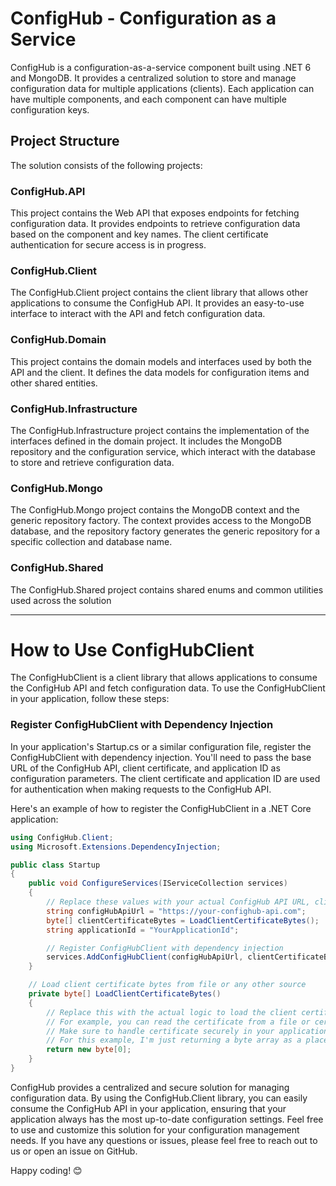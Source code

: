 # ConfigHub - Configuration as a Service

ConfigHub is a configuration-as-a-service component built using .NET 6 and MongoDB. It provides a centralized solution to store and manage configuration data for multiple applications (clients). Each application can have multiple components, and each component can have multiple configuration keys.

## Project Structure

The solution consists of the following projects:

### ConfigHub.API

This project contains the Web API that exposes endpoints for fetching configuration data. It provides endpoints to retrieve configuration data based on the component and key names. The client certificate authentication for secure access is in progress.

### ConfigHub.Client

The ConfigHub.Client project contains the client library that allows other applications to consume the ConfigHub API. It provides an easy-to-use interface to interact with the API and fetch configuration data.

### ConfigHub.Domain

This project contains the domain models and interfaces used by both the API and the client. It defines the data models for configuration items and other shared entities.

### ConfigHub.Infrastructure

The ConfigHub.Infrastructure project contains the implementation of the interfaces defined in the domain project. It includes the MongoDB repository and the configuration service, which interact with the database to store and retrieve configuration data.

### ConfigHub.Mongo

The ConfigHub.Mongo project contains the MongoDB context and the generic repository factory. The context provides access to the MongoDB database, and the repository factory generates the generic repository for a specific collection and database name.

### ConfigHub.Shared

The ConfigHub.Shared project contains shared enums and common utilities used across the solution  

---

# How to Use ConfigHubClient

The ConfigHubClient is a client library that allows applications to consume the ConfigHub API and fetch configuration data. To use the ConfigHubClient in your application, follow these steps:

### Register ConfigHubClient with Dependency Injection

In your application's Startup.cs or a similar configuration file, register the ConfigHubClient with dependency injection. You'll need to pass the base URL of the ConfigHub API, client certificate, and application ID as configuration parameters. The client certificate and application ID are used for authentication when making requests to the ConfigHub API.

Here's an example of how to register the ConfigHubClient in a .NET Core application:

```csharp
using ConfigHub.Client;
using Microsoft.Extensions.DependencyInjection;

public class Startup
{
    public void ConfigureServices(IServiceCollection services)
    {
        // Replace these values with your actual ConfigHub API URL, client certificate, and application ID
        string configHubApiUrl = "https://your-confighub-api.com";
        byte[] clientCertificateBytes = LoadClientCertificateBytes();
        string applicationId = "YourApplicationId";

        // Register ConfigHubClient with dependency injection
        services.AddConfigHubClient(configHubApiUrl, clientCertificateBytes, applicationId);
    }

    // Load client certificate bytes from file or any other source
    private byte[] LoadClientCertificateBytes()
    {
        // Replace this with the actual logic to load the client certificate
        // For example, you can read the certificate from a file or certificate store
        // Make sure to handle certificate securely in your application
        // For this example, I'm just returning a byte array as a placeholder
        return new byte[0];
    }
}
```

ConfigHub provides a centralized and secure solution for managing configuration data. By using the ConfigHub.Client library, you can easily consume the ConfigHub API in your application, ensuring that your application always has the most up-to-date configuration settings. Feel free to use and customize this solution for your configuration management needs. If you have any questions or issues, please feel free to reach out to us or open an issue on GitHub.

Happy coding! 😊

